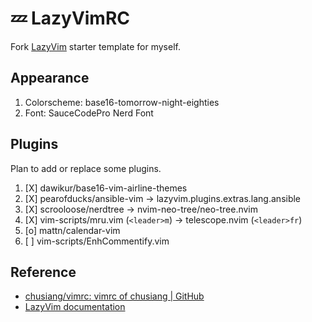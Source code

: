 # 💤 LazyVimRC

Fork [LazyVim](https://github.com/LazyVim/LazyVim) starter template for myself.

## Appearance

1. Colorscheme: base16-tomorrow-night-eighties
1. Font: SauceCodePro Nerd Font

## Plugins

Plan to add or replace some plugins.

1. [X] dawikur/base16-vim-airline-themes
1. [X] pearofducks/ansible-vim -> lazyvim.plugins.extras.lang.ansible
1. [X] scrooloose/nerdtree -> nvim-neo-tree/neo-tree.nvim
1. [X] vim-scripts/mru.vim (`<leader>m`) -> telescope.nvim (`<leader>fr`)
1. [o] mattn/calendar-vim
1. [ ] vim-scripts/EnhCommentify.vim

## Reference

* [chusiang/vimrc: vimrc of chusiang | GitHub](https://github.com/chusiang/vimrc)
* [LazyVim documentation](https://lazyvim.github.io/installation)

